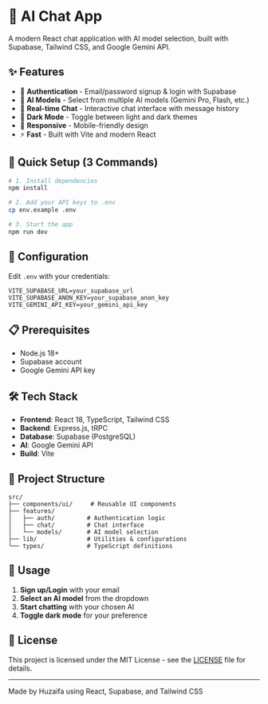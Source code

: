 # 🤖 AI Chat App

A modern React chat application with AI model selection, built with Supabase, Tailwind CSS, and Google Gemini API.

## ✨ Features

- 🔐 **Authentication** - Email/password signup & login with Supabase
- 🤖 **AI Models** - Select from multiple AI models (Gemini Pro, Flash, etc.)
- 💬 **Real-time Chat** - Interactive chat interface with message history
- 🌙 **Dark Mode** - Toggle between light and dark themes
- 📱 **Responsive** - Mobile-friendly design
- ⚡ **Fast** - Built with Vite and modern React

## 🚀 Quick Setup (3 Commands)

```bash
# 1. Install dependencies
npm install

# 2. Add your API keys to .env
cp env.example .env

# 3. Start the app
npm run dev
```

## 🔧 Configuration

Edit `.env` with your credentials:

```env
VITE_SUPABASE_URL=your_supabase_url
VITE_SUPABASE_ANON_KEY=your_supabase_anon_key
VITE_GEMINI_API_KEY=your_gemini_api_key
```

## 📋 Prerequisites

- Node.js 18+
- Supabase account
- Google Gemini API key

## 🛠️ Tech Stack

- **Frontend**: React 18, TypeScript, Tailwind CSS
- **Backend**: Express.js, tRPC
- **Database**: Supabase (PostgreSQL)
- **AI**: Google Gemini API
- **Build**: Vite

## 📁 Project Structure

```
src/
├── components/ui/     # Reusable UI components
├── features/
│   ├── auth/         # Authentication logic
│   ├── chat/         # Chat interface
│   └── models/       # AI model selection
├── lib/              # Utilities & configurations
└── types/            # TypeScript definitions
```

## 🎯 Usage

1. **Sign up/Login** with your email
2. **Select an AI model** from the dropdown
3. **Start chatting** with your chosen AI
4. **Toggle dark mode** for your preference



## 📄 License

This project is licensed under the MIT License - see the [LICENSE](LICENSE) file for details.

---

Made by Huzaifa using React, Supabase, and Tailwind CSS
